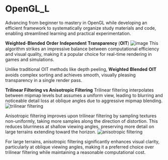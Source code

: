 # OpenGL_L
Advancing from beginner to mastery in OpenGL while developing an efficient framework to systematically organize study materials and code, enabling streamlined learning and practical experimentation.

𝐖𝐞𝐢𝐠𝐡𝐭𝐞𝐝-𝐁𝐥𝐞𝐧𝐝𝐞𝐝 𝐎𝐫𝐝𝐞𝐫 𝐈𝐧𝐝𝐞𝐩𝐞𝐧𝐝𝐞𝐧𝐭 𝐓𝐫𝐚𝐧𝐬𝐩𝐚𝐫𝐞𝐧𝐜𝐲 (𝐎𝐈𝐓)
![image](https://github.com/user-attachments/assets/fe162d80-ee96-4fae-9486-342d0c0c1e6d)
This algorithm strikes an impressive balance between computational efficiency and visual quality, making it a popular choice for real-time rendering in games and simulations.

Unlike traditional OIT methods like depth peeling, 𝐖𝐞𝐢𝐠𝐡𝐭𝐞𝐝 𝐁𝐥𝐞𝐧𝐝𝐞𝐝 𝐎𝐈𝐓 avoids complex sorting and achieves smooth, visually pleasing transparency in a single render pass.

**Trilinear Filtering vs Anisotropic Filtering**
Trilinear filtering interpolates between mipmap levels but assumes a uniform view, leading to blurring and noticeable detail loss at oblique angles due to aggressive mipmap blending.
![trilinear filtering](https://github.com/user-attachments/assets/55baa975-56ec-48ec-b62b-01948fad9bfc)

Anisotropic filtering improves upon trilinear filtering by sampling textures non-uniformly, taking more samples along the direction of distortion. This reduces blurriness at shallow viewing angles, preserving more detail on large terrains extending toward the horizon.
![anisotropic filtering](https://github.com/user-attachments/assets/057aa2f1-8bbe-4174-8b0f-45d3aa1a2f93)

For large terrains, anisotropic filtering significantly enhances visual clarity, particularly at oblique viewing angles, making it a preferred choice over trilinear filtering while maintaining a reasonable computational cost.
